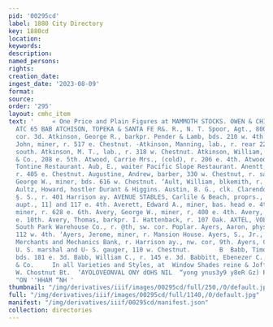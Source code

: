 ```yaml
---
pid: '00295cd'
label: 1880 City Directory
key: 1880cd
location: 
keywords: 
description: 
named_persons: 
rights: 
creation_date: 
ingest_date: '2023-08-09'
format: 
source: 
order: '295'
layout: cmhc_item
text: '     « One Price and Plain Figures at MAMMOTH STOCKS. OWEN & CHITTENDEN’S.
  ATC 65 BAB ATCHISON, TOPEKA & SANTA FE R&. R., N. T. Spoor, Agt., 800 Harrison ay.,
  cor. 3d. Atkinson, George R., barkpr. Pender & Lamb, bds. 210 w. 4th. Atkinson,
  John, miner, r. 517 e. Chestnut. -Atkinson, Manning, lab., r. rear 227 w. 3d st.,
  south. Atkinson, M. T., lab., r. 318 w. Chestnut. Atkinson, William, with C, Conrad
  & Co., 208 e. 5th. Atwood, Carrie Mrs., (cold), r. 206 e. 4th. Atwood, Robert, pantryman
  Tontine Restaurant. Aub, E., waiter Pacific Slope Restaurant. Anentt, George, carpenter,
  r. 405 e. Chestnut. Augustine, Andrew, barber, 330 w. Chestnut, r. same. Augustine,
  George W., miner, bds. 616 w. Chestnut. ‘Ault, William, blkemith, r. 324 e. 7th.
  Aultz, Howard, hostler Durant & Higgins. Austin, 8. G., clk. Clarendon Hotel. Austin,
  §. S., r. 401 Harrison ay. AVENUE STABLES, Carlile & Beach, proprs., George Babcock,
  aupt., 11] and 117 e. 4th. Averett, Edward A., miner, bas. head e. 4th. Avery, George,
  miner, r. 628 e. 6th. Avery, George W., miner, r, 400 e. 4th. Avery, O. S., r. 116
  e. 10th. Avery, Thomas, barkpr. I. Hattenback, r. 107 Oak. AXTEL, VOLNEY F., manager
  South Park Warehouse Co., r. @th, sw. cor. Poplar. Ayers, Aaron, physician, r, rear
  112 w. 4th. ‘Ayers, Jerome, miner, r. Mansion House. Ayers, S., Jr., asst. cashier
  Merchants and Mechanics Bank, r. Harrison ay., nw. cor, 9th. Ayers, Cy. B., dep.
  U. S. marshal and U- S. gauger, 110 w. Chestnut.        B  Babb, Timothy, miner,
  bds. 181 e. 3d. Babb, William C., r. 145 e. 3d. Babbitt, Ebenezer C., surveyor Milburn
  & Co.     In all Varieties and Styles, at  Window Shades reine & Jofferay’s, 145
  W. Chostnut Bt.  ‘AYOLOVEONVAL ONY dOHS NIL  “yong ynus3y9 y8eR Gz) Pua SOM 112
  "ON ''HHAM “NH '
thumbnail: "/img/derivatives/iiif/images/00295cd/full/250,/0/default.jpg"
full: "/img/derivatives/iiif/images/00295cd/full/1140,/0/default.jpg"
manifest: "/img/derivatives/iiif/00295cd/manifest.json"
collection: directories
---
```


